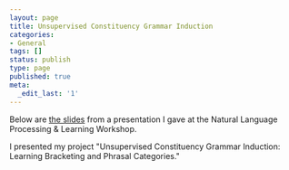 ```yaml
---
layout: page
title: Unsupervised Constituency Grammar Induction
categories:
- General
tags: []
status: publish
type: page
published: true
meta:
  _edit_last: '1'
---
```

<p>Below are <a title="unsupervised constituency grammar induction slides"
    href="/assets/ull_2011_pld.pdf">the slides</a> from a presentation I gave
at the Natural Language Processing &amp; Learning Workshop.</p>

<p><script async class="speakerdeck-embed"
    data-id="b6e7e9c0f08301304b9b56bebfa6c61b" data-ratio="1.33333333333333"
    src="//speakerdeck.com/assets/embed.js"></script></p>

<p>I presented my project "Unsupervised Constituency Grammar Induction: Learning Bracketing and
Phrasal Categories."</p>
